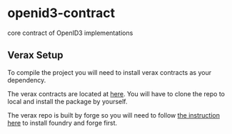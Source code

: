 # openid3-contract
core contract of OpenID3 implementations


## Verax Setup

To compile the project you will need to install verax contracts as your dependency.

The verax contracts are located at [here](https://github.com/Consensys/linea-attestation-registry/tree/dev/contracts). You will have to clone the repo to local and install the package by yourself.

The verax repo is built by forge so you will need to follow [the instruction here](https://book.getfoundry.sh/getting-started/installation) to install foundry and forge first.

